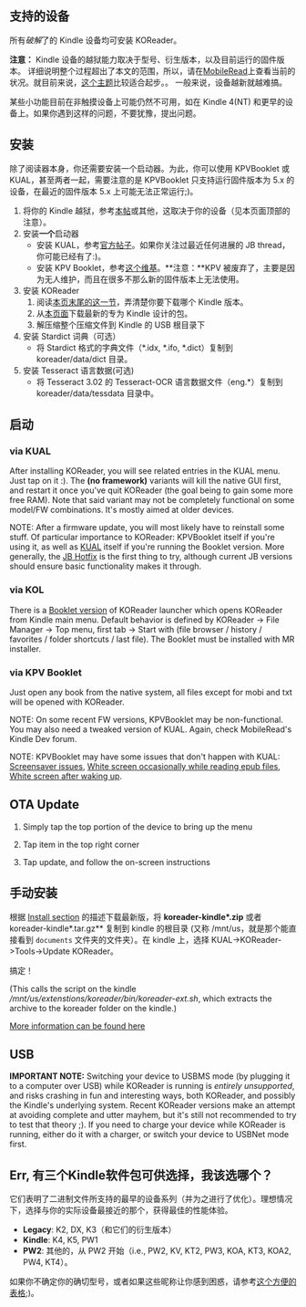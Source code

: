 ## 支持的设备
所有*破解*了的 Kindle 设备均可安装 KOReader。

**注意：** Kindle 设备的越狱能力取决于型号、衍生版本，以及目前运行的固件版本。
详细说明整个过程超出了本文的范围，所以，请在[MobileRead](https://www.mobileread.com/forums/forumdisplay.php?f=150)上查看当前的状况。就目前来说，[这个主题](https://www.mobileread.com/forums/showthread.php?t=320564)比较适合起步。。
一般来说，设备越新就越难搞。

某些小功能目前在非触摸设备上可能仍然不可用，如在 Kindle 4(NT) 和更早的设备上。如果你遇到这样的问题，不要犹豫，提出问题。

## 安装
除了阅读器本身，你还需要安装一个启动器。为此，你可以使用 KPVBooklet 或 KUAL，甚至两者一起，需要注意的是 KPVBooklet 只支持运行固件版本为 5.x 的设备，在最近的固件版本 5.x 上可能无法正常运行;)。

  1. 将你的 Kindle 越狱，参考[本帖](https://www.mobileread.com/forums/showthread.php?t=320564)或其他，这取决于你的设备（见本页面顶部的注意）。
  1. 安装**一个**启动器
      * 安装 KUAL，参考[官方帖子](http://www.mobileread.com/forums/showthread.php?t=203326)。如果你关注过最近任何进展的 JB thread，你可能已经有了:)。
      * 安装 KPV Booklet，参考[这个维基](https://github.com/koreader/kpvbooklet/wiki)。**注意：**KPV 被废弃了，主要是因为无人维护，而且在很多不那么新的固件版本上无法使用。
  1. 安装 KOReader
      1. 阅读[本页末尾的这一节](#err-there-three-kindle-packages-to-choose-from-which-do-i-pick)，弄清楚你要下载哪个 Kindle 版本。
      1. 从[本页面](https://github.com/koreader/koreader/releases)下载最新的专为 Kindle 设计的包。
      1. 解压缩整个压缩文件到 Kindle 的 USB 根目录下
  1. 安装 Stardict 词典（可选）
      * 将 Stardict 格式的字典文件（*.idx, *.ifo, *.dict）复制到 koreader/data/dict 目录。
  1. 安装 Tesseract 语言数据(可选)
      * 将 Tesseract 3.02 的 Tesseract-OCR 语言数据文件（eng.*）复制到 koreader/data/tessdata 目录中。

## 启动
### via KUAL
After installing KOReader, you will see related entries in the KUAL menu. Just tap on it :). The **(no framework)** variants will kill the native GUI first, and restart it once you've quit KOReader (the goal being to gain some more free RAM). Note that said variant may not be completely functional on some model/FW combinations. It's mostly aimed at older devices.


NOTE: After a firmware update, you will most likely have to reinstall some stuff. Of particular importance to KOReader: KPVBooklet itself if you're using it, as well as [KUAL](http://www.mobileread.com/forums/showthread.php?t=203326) itself if you're running the Booklet version. More generally, the [JB Hotfix](https://www.mobileread.com/forums/showpost.php?p=3004892&postcount=1597) is the first thing to try, although current JB versions should ensure basic functionality makes it through. 

### via KOL
There is a [Booklet version](https://github.com/yparitcher/KUAL_Booklet/releases) of KOReader launcher which opens KOReader from Kindle main menu. Default behavior is defined by KOReader -> File Manager -> Top menu, first tab -> Start with (file browser / history / favorites / folder shortcuts / last file). The Booklet must be installed with MR installer.

### via KPV Booklet
Just open any book from the native system, all files except for mobi and txt will be opened with KOReader.

NOTE: On some recent FW versions, KPVBooklet may be non-functional. You may also need a tweaked version of KUAL. Again, check MobileRead's Kindle Dev forum.

NOTE: KPVBooklet may have some issues that don't happen with KUAL:
[Screensaver issues](https://github.com/koreader/koreader/issues/4605), 
[White screen occasionally while reading epub files](https://github.com/koreader/koreader/issues/3287), 
[White screen after waking up](https://github.com/koreader/koreader/issues/4413).


## OTA Update
1. Simply tap the top portion of the device to bring up the menu

2. Tap item in the top right corner

3. Tap update, and follow the on-screen instructions


## 手动安装
根据 [Install section](#Install) 的描述下载最新版，将 **koreader-kindle\*.zip** 或者 koreader-kindle\*.tar.gz** 复制到 kindle 的根目录 (又称 /mnt/us，就是那个能直接看到 `documents` 文件夹的文件夹）。在 kindle 上，选择 KUAL->KOReader->Tools->Update KOReader。 

搞定！

(This calls the script on the kindle */mnt/us/extenstions/koreader/bin/koreader-ext.sh*, which extracts the archive to the koreader folder on the kindle.)

[More information can be found here](https://www.mobileread.com/forums/showthread.php?t=326052)

## USB
**IMPORTANT NOTE:** Switching your device to USBMS mode (by plugging it to a computer over USB) while KOReader is running is *entirely unsupported*, and risks crashing in fun and interesting ways, both KOReader, and possibly the Kindle's underlying system. Recent KOReader versions make an attempt at avoiding complete and utter mayhem, but it's still not recommended to try to test that theory ;).
If you need to charge your device while KOReader is running, either do it with a charger, or switch your device to USBNet mode first.

## Err, 有三个Kindle软件包可供选择，我该选哪个？

它们表明了二进制文件所支持的最早的设备系列（并为之进行了优化）。理想情况下，选择与你的实际设备最接近的那个，获得最佳的性能体验。

* **Legacy**: K2, DX, K3（和它们的衍生版本）
* **Kindle**: K4, K5, PW1
* **PW2**: 其他的，从 PW2 开始（i.e., PW2, KV, KT2, PW3, KOA, KT3, KOA2, PW4, KT4）。


如果你不确定你的确切型号，或者如果这些昵称让你感到困惑，请参考[这个方便的表格](https://wiki.mobileread.com/wiki/Kindle_Serial_Numbers);)。